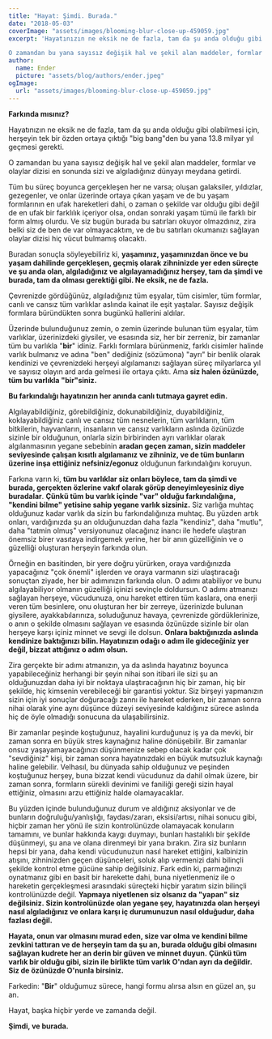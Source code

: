 ```yaml
---
title: "Hayat: Şimdi. Burada."
date: "2018-05-03"
coverImage: "assets/images/blooming-blur-close-up-459059.jpg"
excerpt: 'Hayatınızın ne eksik ne de fazla, tam da şu anda olduğu gibi olabilmesi için, herşeyin tek bir özden ortaya çıktığı "big bang"den bu yana 13.8 milyar yıl geçmesi gerekti.

O zamandan bu yana sayısız değişik hal ve şekil alan maddeler, formlar ve olaylar dizisi en sonunda sizi ve algıladığınız dünyayı meydana getirdi.'
author:
  name: Ender
  picture: "assets/blog/authors/ender.jpeg"
ogImage:
  url: "assets/images/blooming-blur-close-up-459059.jpg"
---
```


**Farkında mısınız?**

Hayatınızın ne eksik ne de fazla, tam da şu anda olduğu gibi olabilmesi için, herşeyin tek bir özden ortaya çıktığı "big bang"den bu yana 13.8 milyar yıl geçmesi gerekti.

O zamandan bu yana sayısız değişik hal ve şekil alan maddeler, formlar ve olaylar dizisi en sonunda sizi ve algıladığınız dünyayı meydana getirdi.

Tüm bu süreç boyunca gerçekleşen her ne varsa; oluşan galaksiler, yıldızlar, gezegenler, ve onlar üzerinde ortaya çıkan yaşam ve de bu yaşam formlarının en ufak hareketleri dahi, o zaman o şekilde var olduğu gibi değil de en ufak bir farklılık içeriyor olsa, ondan sonraki yaşam tümü ile farklı bir form almış olurdu. Ve siz bugün burada bu satırları okuyor olmazdınız, zira belki siz de ben de var olmayacaktım, ve de bu satırları okumanızı sağlayan olaylar dizisi hiç vücut bulmamış olacaktı.

Buradan sonuçla söyleyebiliriz ki, **yaşamınız, yaşamınızdan önce ve bu yaşam dahilinde gerçekleşen, geçmiş olarak zihninizde yer eden süreçte ve şu anda olan, algıladığınız ve algılayamadığınız herşey, tam da şimdi ve burada, tam da olması gerektiği gibi. Ne eksik, ne de fazla.**

Çevrenizde gördüğünüz, algıladığınız tüm eşyalar, tüm cisimler, tüm formlar, canlı ve cansız tüm varlıklar aslında kainat ile eşit yaştalar. Sayısız değişik formlara büründükten sonra bugünkü hallerini aldılar.

Üzerinde bulunduğunuz zemin, o zemin üzerinde bulunan tüm eşyalar, tüm varlıklar, üzerinizdeki giysiler, ve esasında siz, her bir zerreniz, bir zamanlar tüm bu varlıkla "**bir**" idiniz. Farklı formlara bürünmeniz, farklı cisimler halinde varlık bulmanız ve adına "ben" dediğiniz (sözümona) "ayrı" bir benlik olarak kendinizi ve çevrenizdeki herşeyi algılamanızı sağlayan süreç milyarlarca yıl ve sayısız olayın ard arda gelmesi ile ortaya çıktı. Ama **siz halen özünüzde, tüm bu varlıkla "bir"siniz.**

**Bu farkındalığı hayatınızın her anında canlı tutmaya gayret edin.**

Algılayabildiğiniz, görebildiğiniz, dokunabildiğiniz, duyabildiğiniz, koklayabildiğiniz canlı ve cansız tüm nesnelerin, tüm varlıkların, tüm bitkilerin, hayvanların, insanların ve cansız varlıkların aslında özünüzde sizinle bir olduğunun, onlarla sizin birbirinden ayrı varlıklar olarak algılanmasının yegane sebebinin **aradan geçen zaman, sizin maddeler seviyesinde çalışan kısıtlı algılamanız ve zihniniz, ve de tüm bunların üzerine inşa ettiğiniz nefsiniz/egonuz** olduğunun farkındalığını koruyun.

Farkına varın ki, **tüm bu varlıklar siz onları böylece, tam da şimdi ve burada, gerçekten özlerine vakıf olarak görüp deneyimleyesiniz diye buradalar**. **Çünkü tüm bu varlık içinde "var" olduğu farkındalığına, "kendini bilme" yetisine sahip yegane varlık sizsiniz.** Siz varlığa muhtaç olduğunuz kadar varlık da sizin bu farkındalığınıza muhtaç. Bu yüzden artık onları, vardığınızda şu an olduğunuzdan daha fazla "kendiniz", daha "mutlu", daha "tatmin olmuş" versiyonunuz olacağınız inancı ile hedefe ulaştıran önemsiz birer vasıtaya indirgemek yerine, her bir anın güzelliğinin ve o güzelliği oluşturan herşeyin farkında olun.

Örneğin en basitinden, bir yere doğru yürürken, oraya vardığınızda yapacağınız "çok önemli" işlerden ve oraya varmanın sizi ulaştıracağı sonuçtan ziyade, her bir adımınızın farkında olun. O adımı atabiliyor ve bunu algılayabiliyor olmanın güzelliği içinizi sevinçle doldursun. O adımı atmanızı sağlayan herşeye, vücudunuza, onu hareket ettiren tüm kaslara, ona enerji veren tüm besinlere, onu oluşturan her bir zerreye, üzerinizde bulunan giysilere, ayakkabılarınıza, soluduğunuz havaya, çevrenizde gördüklerinize, o anın o şekilde olmasını sağlayan ve esasında özünüzde sizinle bir olan herşeye karşı içiniz minnet ve sevgi ile dolsun. **Onlara baktığınızda aslında kendinize baktığınızı bilin. Hayatınızın odağı o adım ile gideceğiniz yer değil, bizzat attığınız o adım olsun.**

Zira gerçekte bir adımı atmanızın, ya da aslında hayatınız boyunca yapabileceğiniz herhangi bir şeyin nihai son itibari ile sizi şu an olduğunuzdan daha iyi bir noktaya ulaştıracağının hiç bir zaman, hiç bir şekilde, hiç kimsenin verebileceği bir garantisi yoktur. Siz birşeyi yapmanızın sizin için iyi sonuçlar doğuracağı zannı ile hareket ederken, bir zaman sonra nihai olarak yine aynı düşünce düzeyi seviyesinde kaldığınız sürece aslında hiç de öyle olmadığı sonucuna da ulaşabilirsiniz.

Bir zamanlar peşinde koştuğunuz, hayalini kurduğunuz iş ya da mevki, bir zaman sonra en büyük stres kaynağınız haline dönüşebilir. Bir zamanlar onsuz yaşayamayacağınızı düşünmenize sebep olacak kadar çok "sevdiğiniz" kişi, bir zaman sonra hayatınızdaki en büyük mutsuzluk kaynağı haline gelebilir. Velhasıl, bu dünyada sahip olduğunuz ve peşinden koştuğunuz herşey, buna bizzat kendi vücudunuz da dahil olmak üzere, bir zaman sonra, formların sürekli devinimi ve faniliği gereği sizin hayal ettiğiniz, olmasını arzu ettiğiniz halde olamayacaklar.

Bu yüzden içinde bulunduğunuz durum ve aldığınız aksiyonlar ve de bunların doğruluğu/yanlışlığı, faydası/zararı, eksisi/artısı, nihai sonucu gibi, hiçbir zaman her yönü ile sizin kontrolünüzde olamayacak konuların tamamını, ve bunlar hakkında kaygı duymayı, bunları hastalıklı bir şekilde düşünmeyi, şu ana ve olana direnmeyi bir yana bırakın. Zira siz bunların hepsi bir yana, daha kendi vücudunuzun nasıl hareket ettiğini, kalbinizin atışını, zihninizden geçen düşünceleri, soluk alıp vermenizi dahi bilinçli şekilde kontrol etme gücüne sahip değilsiniz. Fark edin ki, parmağınızı oynatmanız gibi en basit bir harekette dahi, buna niyetlenmeniz ile o hareketin gerçekleşmesi arasındaki süreçteki hiçbir yaratım sizin bilinçli kontrolünüzde değil. **Yapmaya niyetlenen siz olsanız da "yapan" siz değilsiniz. Sizin kontrolünüzde olan yegane şey, hayatınızda olan herşeyi nasıl algıladığınız ve onlara karşı iç durumunuzun nasıl olduğudur, daha fazlası değil.**

**Hayata, onun var olmasını murad eden, size var olma ve kendini bilme zevkini tattıran ve de herşeyin tam da şu an, burada olduğu gibi olmasını sağlayan kudrete her an derin bir güven ve minnet duyun.** **Çünkü tüm varlık bir olduğu gibi, sizin ile birlikte tüm varlık O'ndan ayrı da değildir. Siz de özünüzde O'nunla birsiniz.**

Farkedin: "**Bir**" olduğumuz sürece, hangi formu alırsa alsın en güzel an, şu an.

Hayat, başka hiçbir yerde ve zamanda değil.

**Şimdi, ve burada.**
